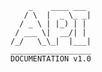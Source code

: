         _    ____ ___ 
       / \  |  _ \_ _|
      / _ \ | |_) | | 
     / ___ \|  __/| | 
    /_/   \_\_|  |___|
    __________________
    DOCUMENTATION v1.0
